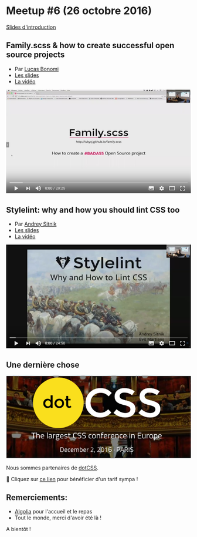 # Meetup #6 (26 octobre 2016)

[Slides d'introduction](http://slides.com/iamvdo/css-paris-6)

## Family.scss & how to create successful open source projects

- Par [Lucas Bonomi](https://twitter.com/LukyVJ)
- [Les slides](http://slides.com/lukyvj/family-scss-comment-creer-un-projet-open-source-cool-4#/)
- [La vidéo](https://www.youtube.com/watch?v=Slk_T4ap2AA)

[![La vidéo du talk de Lucas](video-lucas.png)](https://www.youtube.com/watch?v=Slk_T4ap2AA)

## Stylelint: why and how you should lint CSS too

- Par [Andrey Sitnik](https://twitter.com/andreysitnik)
- [Les slides](http://slides.com/ai/stylelint#/)
- [La vidéo](https://www.youtube.com/watch?v=QQSj2WX6_I4)

[![La vidéo du talk de Andrey](video-andrey.png)](https://www.youtube.com/watch?v=QQSj2WX6_I4)

## Une dernière chose

![](dotcss.png)

Nous sommes partenaires de [dotCSS](http://www.dotcss.io).

:gift_heart: Cliquez sur [ce lien](https://dotcss2016.eventbrite.com/?discount=CSSPARIS) pour bénéficier d'un tarif sympa !

## Remerciements:

- [Algolia](http://www.algolia.com) pour l'accueil et le repas
- Tout le monde, merci d'avoir été là !

A bientôt !
